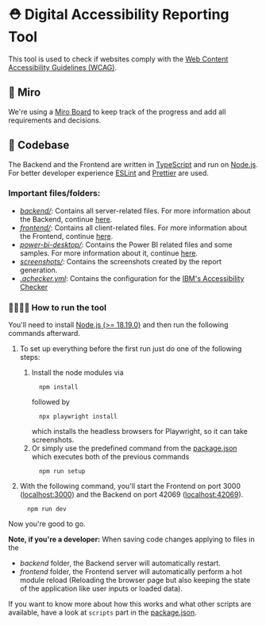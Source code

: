 # ⛑️ Digital Accessibility Reporting Tool

This tool is used to check if websites comply with the [Web Content Accessibility Guidelines (WCAG)](https://www.w3.org/WAI/standards-guidelines/wcag/).

## 🍾 Miro

We're using a [Miro Board](https://miro.com/app/board/uXjVKOZ4DNM=/) to keep track of the progress and add all requirements and decisions.

## 🔨 Codebase

The Backend and the Frontend are written in [TypeScript](https://www.typescriptlang.org/) and run on [Node.js](https://nodejs.org/en). For better developer experience [ESLint](https://eslint.org/) and [Prettier](https://prettier.io/) are used.

### Important files/folders:

- _[backend/](./backend/)_: Contains all server-related files. For more information about the Backend, continue [here](./backend/README.md).
- _[frontend/](./frontend/)_: Contains all client-related files. For more information about the Frontend, continue [here](./frontend/README.md).
- _[power-bi-desktop/](./power-bi-desktop/)_: Contains the Power BI related files and some samples. For more information about it, continue [here](./power-bi-desktop//README.md).
- _[screenshots/](./screenshots/)_: Contains the screenshots created by the report generation.
- _[.achecker.yml](./.achecker.yml)_: Contains the configuration for the [IBM's Accessibility Checker](https://www.npmjs.com/package/accessibility-checker)

### 🏃🏻‍♂️‍➡️ How to run the tool

You'll need to install [Node.js (>= 18.19.0)](https://nodejs.org/en) and then run the following commands afterward.

1. To set up everything before the first run just do one of the following steps:

   1. Install the node modules via
      ```
        npm install
      ```
      followed by
      ```
        npx playwright install
      ```
      which installs the headless browsers for Playwright, so it can take screenshots.
   2. Or simply use the predefined command from the [package.json](package.json) which executes both of the previous commands
      ```
        npm run setup
      ```

2. With the following command, you'll start the Frontend on port 3000 ([localhost:3000](localhost:3000)) and the Backend on port 42069 ([localhost:42069](localhost:42069)).
   ```
     npm run dev
   ```

Now you're good to go.

**Note, if you're a developer:**
When saving code changes applying to files in the

- _backend_ folder, the Backend server will automatically restart.
- _frontend_ folder, the Frontend server will automatically perform a hot module reload (Reloading the browser page but also keeping the state of the application like user inputs or loaded data).

If you want to know more about how this works and what other scripts are available, have a look at `scripts` part in the [package.json](package.json).
